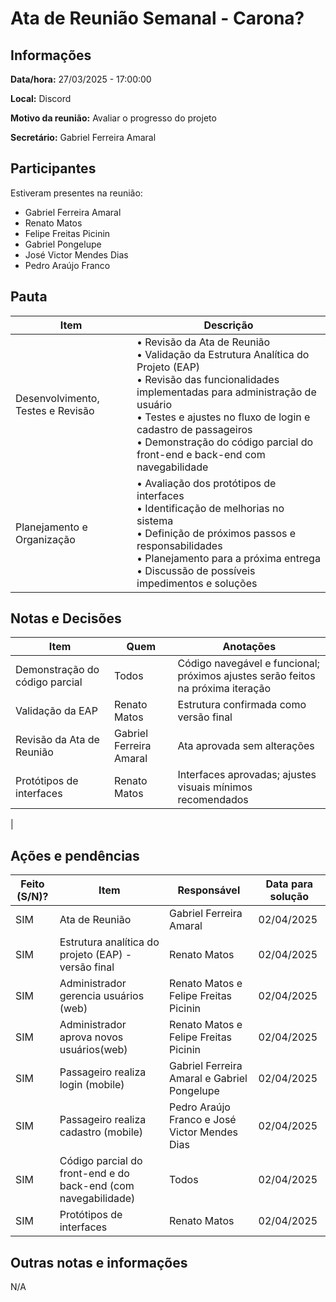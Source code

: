# Ata de Reunião Semanal - Carona?

## Informações
**Data/hora:** 27/03/2025 - 17:00:00


**Local:** Discord


**Motivo da reunião:** Avaliar o progresso do projeto  

 **Secretário:** Gabriel Ferreira Amaral 

## Participantes
Estiveram presentes na reunião:
- Gabriel Ferreira Amaral
- Renato Matos 
- Felipe Freitas Picinin
- Gabriel Pongelupe
- José Victor Mendes Dias
- Pedro Araújo Franco


## Pauta

Item | Descrição
---- | ----
Desenvolvimento, Testes e Revisão | •  Revisão da Ata de Reunião <br>• Validação da Estrutura Analítica do Projeto (EAP)<br>• Revisão das funcionalidades implementadas para administração de usuário <br>• Testes e ajustes no fluxo de login e cadastro de passageiros <br>• Demonstração do código parcial do front-end e back-end com navegabilidade
Planejamento e Organização | • Avaliação dos protótipos de interfaces <br>• Identificação de melhorias no sistema<br>• Definição de próximos passos e responsabilidades<br>• Planejamento para a próxima entrega <br>• Discussão de possíveis impedimentos e soluções


## Notas e Decisões
Item | Quem | Anotações |
---- | ---- | ---- |
Demonstração do código parcial | Todos | Código navegável e funcional; próximos ajustes serão feitos na próxima iteração|
Validação da EAP | 	Renato Matos | Estrutura confirmada como versão final |
Revisão da Ata de Reunião | Gabriel Ferreira Amaral	 | Ata aprovada sem alterações |
Protótipos de interfaces | Renato Matos | Interfaces aprovadas; ajustes visuais mínimos recomendados
 |


## Ações e pendências
| Feito (S/N)? | Item | Responsável | Data para solução |
| ---- | ---- | ---- | ---- |
| SIM| Ata de Reunião | Gabriel Ferreira Amaral | 02/04/2025 |
| SIM| Estrutura analítica do projeto (EAP) - versão final | Renato Matos | 02/04/2025 |
| SIM| Administrador gerencia usuários (web) | Renato Matos e Felipe Freitas Picinin  | 02/04/2025 |
| SIM| Administrador aprova novos usuários(web) | Renato Matos e Felipe Freitas Picinin  | 02/04/2025 |
| SIM| Passageiro realiza login (mobile)         | Gabriel Ferreira Amaral e Gabriel Pongelupe| 02/04/2025 |
| SIM| Passageiro realiza cadastro (mobile)  | Pedro Araújo Franco e José Victor Mendes Dias | 02/04/2025 |
| SIM| Código parcial do front-end e do back-end (com navegabilidade)|  Todos | 02/04/2025 |
| SIM| Protótipos de interfaces | Renato Matos| 02/04/2025 |

## Outras notas e informações
N/A

